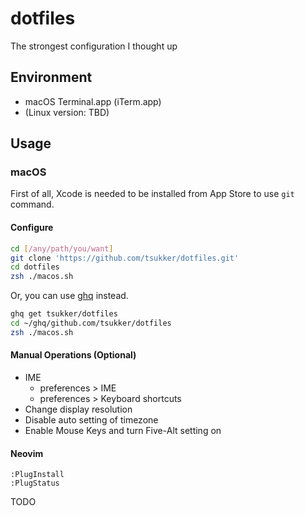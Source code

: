 # dotfiles

The strongest configuration I thought up

## Environment

- macOS Terminal.app (iTerm.app)
- (Linux version: TBD)

## Usage

### macOS

First of all, Xcode is needed to be installed from App Store to use `git` command.

#### Configure

```sh
cd [/any/path/you/want]
git clone 'https://github.com/tsukker/dotfiles.git'
cd dotfiles
zsh ./macos.sh
```

Or, you can use [ghq](https://github.com/x-motemen/ghq) instead.

```sh
ghq get tsukker/dotfiles
cd ~/ghq/github.com/tsukker/dotfiles
zsh ./macos.sh
```

#### Manual Operations (Optional)

- IME
  - preferences > IME
  - preferences > Keyboard shortcuts
- Change display resolution
- Disable auto setting of timezone
- Enable Mouse Keys and turn Five-Alt setting on

#### Neovim

```vim
:PlugInstall
:PlugStatus
```

TODO
